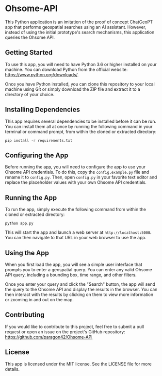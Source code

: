 # Ohsome-API


This Python application is an imitation of the proof of concept ChatGeoPT app that performs geospatial searches using an AI assistant. However, instead of using the initial prototype's search mechanisms, this application queries the Ohsome API.

## Getting Started

To use this app, you will need to have Python 3.6 or higher installed on your machine. You can download Python from the official website: https://www.python.org/downloads/.

Once you have Python installed, you can clone this repository to your local machine using Git or simply download the ZIP file and extract it to a directory of your choice.

## Installing Dependencies

This app requires several dependencies to be installed before it can be run. You can install them all at once by running the following command in your terminal or command prompt, from within the cloned or extracted directory:

```
pip install -r requirements.txt
```

## Configuring the App

Before running the app, you will need to configure the app to use your Ohsome API credentials. To do this, copy the `config.example.py` file and rename it to `config.py`. Then, open `config.py` in your favorite text editor and replace the placeholder values with your own Ohsome API credentials.

## Running the App

To run the app, simply execute the following command from within the cloned or extracted directory:

```
python app.py
```

This will start the app and launch a web server at `http://localhost:5000`. You can then navigate to that URL in your web browser to use the app.

## Using the App

When you first load the app, you will see a simple user interface that prompts you to enter a geospatial query. You can enter any valid Ohsome API query, including a bounding box, time range, and other filters.

Once you enter your query and click the "Search" button, the app will send the query to the Ohsome API and display the results in the browser. You can then interact with the results by clicking on them to view more information or zooming in and out on the map.

## Contributing

If you would like to contribute to this project, feel free to submit a pull request or open an issue on the project's GitHub repository: https://github.com/paragon42/Ohsome-API

## License

This app is licensed under the MIT license. See the LICENSE file for more details.
